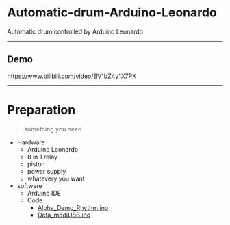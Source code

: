 # Automatic-drum-Arduino-Leonardo
Automatic drum controlled by Arduino Leonardo

---

## Demo
https://www.bilibili.com/video/BV1bZ4y1X7PX

---

# Preparation
> something you need
- Hardware
  - Arduino Leonardo
  - 8 in 1 relay
  - piston
  - power supply
  - whatevery you want
- software
  - Arduino IDE
  - Code
    - [Alpha_Demo_Rhythm.ino](Alpha_Demo_Rhythm/Alpha_Demo_Rhythm.ino)
    - [Deta_modiUSB.ino](Beta_MidiUSB/Beta_MidiUSB.ino)